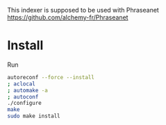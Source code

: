 This indexer is supposed to be used with Phraseanet https://github.com/alchemy-fr/Phraseanet



Install
=======

Run

```bash
autoreconf --force --install
; aclocal
; automake -a
; autoconf
./configure
make
sudo make install
```

